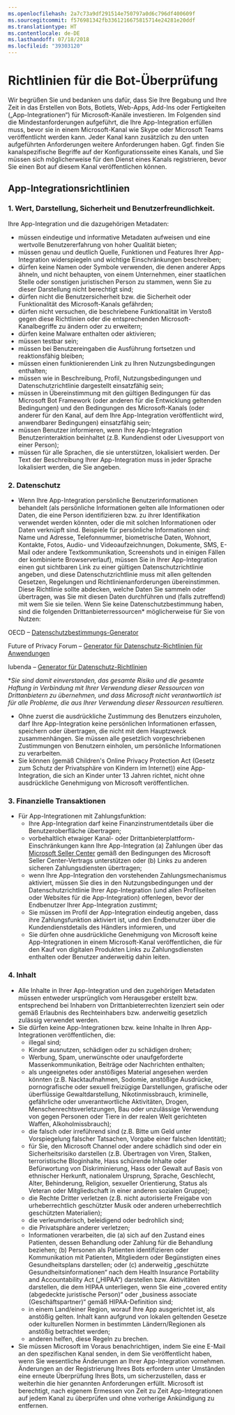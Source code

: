 ```yaml
---
ms.openlocfilehash: 2a7c73a9df291514e750797a0d6c796df400609f
ms.sourcegitcommit: f576981342fb3361216675815714e24281e20ddf
ms.translationtype: HT
ms.contentlocale: de-DE
ms.lasthandoff: 07/18/2018
ms.locfileid: "39303120"
---
```

# <a name="bot-review-guidelines"></a>Richtlinien für die Bot-Überprüfung

Wir begrüßen Sie und bedanken uns dafür, dass Sie Ihre Begabung und Ihre Zeit in das Erstellen von Bots, Botlets, Web-Apps, Add-Ins oder Fertigkeiten („App-Integrationen“) für Microsoft-Kanäle investieren. Im Folgenden sind die Mindestanforderungen aufgeführt, die Ihre App-Integration erfüllen muss, bevor sie in einem Microsoft-Kanal wie Skype oder Microsoft Teams veröffentlicht werden kann. Jeder Kanal kann zusätzlich zu den unten aufgeführten Anforderungen weitere Anforderungen haben. Ggf. finden Sie kanalspezifische Begriffe auf der Konfigurationsseite eines Kanals, und Sie müssen sich möglicherweise für den Dienst eines Kanals registrieren, bevor Sie einen Bot auf diesem Kanal veröffentlichen können.

## <a name="app-integration-policies"></a>App-Integrationsrichtlinien
###  <a name="1-value-representation-security-and-usability"></a>1. Wert, Darstellung, Sicherheit und Benutzerfreundlichkeit.

Ihre App-Integration und die dazugehörigen Metadaten:

- müssen eindeutige und informative Metadaten aufweisen und eine wertvolle Benutzererfahrung von hoher Qualität bieten;
- müssen genau und deutlich Quelle, Funktionen und Features Ihrer App-Integration widerspiegeln und wichtige Einschränkungen beschreiben;
- dürfen keine Namen oder Symbole verwenden, die denen anderer Apps ähneln, und nicht behaupten, von einem Unternehmen, einer staatlichen Stelle oder sonstigen juristischen Person zu stammen, wenn Sie zu dieser Darstellung nicht berechtigt sind;
- dürfen nicht die Benutzersicherheit bzw. die Sicherheit oder Funktionalität des Microsoft-Kanals gefährden;
- dürfen nicht versuchen, die beschriebene Funktionalität im Verstoß gegen diese Richtlinien oder die entsprechenden Microsoft-Kanalbegriffe zu ändern oder zu erweitern;
- dürfen keine Malware enthalten oder aktivieren;
- müssen testbar sein;
- müssen bei Benutzereingaben die Ausführung fortsetzen und reaktionsfähig bleiben; 
- müssen einen funktionierenden Link zu Ihren Nutzungsbedingungen enthalten;
- müssen wie in Beschreibung, Profil, Nutzungsbedingungen und Datenschutzrichtlinie dargestellt einsatzfähig sein;
- müssen in Übereinstimmung mit den gültigen Bedingungen für das Microsoft Bot Framework (oder anderen für die Entwicklung geltenden Bedingungen) und den Bedingungen des Microsoft-Kanals (oder anderer für den Kanal, auf dem Ihre App-Integration veröffentlicht wird, anwendbarer Bedingungen) einsatzfähig sein;
- müssen Benutzer informieren, wenn Ihre App-Integration Benutzerinteraktion beinhaltet (z.B. Kundendienst oder Livesupport von einer Person);
- müssen für alle Sprachen, die sie unterstützen, lokalisiert werden. Der Text der Beschreibung Ihrer App-Integration muss in jeder Sprache lokalisiert werden, die Sie angeben.

### <a name="2--privacy"></a>2.  Datenschutz

- Wenn Ihre App-Integration persönliche Benutzerinformationen behandelt (als persönliche Informationen gelten alle Informationen oder Daten, die eine Person identifizieren bzw. zu ihrer Identifikation verwendet werden könnten, oder die mit solchen Informationen oder Daten verknüpft sind. Beispiele für persönliche Informationen sind: Name und Adresse, Telefonnummer, biometrische Daten, Wohnort, Kontakte, Fotos, Audio- und Videoaufzeichnungen, Dokumente, SMS, E-Mail oder andere Textkommunikation, Screenshots und in einigen Fällen der kombinierte Browserverlauf), müssen Sie in Ihrer App-Integration einen gut sichtbaren Link zu einer gültigen Datenschutzrichtlinie angeben, und diese Datenschutzrichtlinie muss mit allen geltenden Gesetzen, Regelungen und Richtlinienanforderungen übereinstimmen. Diese Richtlinie sollte abdecken, welche Daten Sie sammeln oder übertragen, was Sie mit diesen Daten durchführen und (falls zutreffend) mit wem Sie sie teilen. Wenn Sie keine Datenschutzbestimmung haben, sind die folgenden Drittanbieterressourcen* möglicherweise für Sie von Nutzen:

OECD – [Datenschutzbestimmungs-Generator](http://www.oecd.org/internet/ieconomy/oecdprivacystatementgenerator.htm)

Future of Privacy Forum – [Generator für Datenschutz-Richtlinien für Anwendungen](http://www.applicationprivacy.org/do-tools/privacy-policy-generator/)

Iubenda – [Generator für Datenschutz-Richtlinien ](http://www.iubenda.com/en)

*_Sie sind damit einverstanden, das gesamte Risiko und die gesamte Haftung in Verbindung mit Ihrer Verwendung dieser Ressourcen von Drittanbietern zu übernehmen, und dass Microsoft nicht verantwortlich ist für alle Probleme, die aus Ihrer Verwendung dieser Ressourcen resultieren._
- Ohne zuerst die ausdrückliche Zustimmung des Benutzers einzuholen, darf Ihre App-Integration keine persönlichen Informationen erfassen, speichern oder übertragen, die nicht mit dem Hauptzweck zusammenhängen. Sie müssen alle gesetzlich vorgeschriebenen Zustimmungen von Benutzern einholen, um persönliche Informationen zu verarbeiten. 
- Sie können (gemäß Children's Online Privacy Protection Act (Gesetz zum Schutz der Privatsphäre von Kindern im Internet)) eine App-Integration, die sich an Kinder unter 13 Jahren richtet, nicht ohne ausdrückliche Genehmigung von Microsoft veröffentlichen.

### <a name="3--financial-transactions"></a>3.  Finanzielle Transaktionen
- Für App-Integrationen mit Zahlungsfunktion: 
  - Ihre App-Integration darf keine Finanzinstrumentdetails über die Benutzeroberfläche übertragen;
  - vorbehaltlich etwaiger Kanal- oder Drittanbieterplattform-Einschränkungen kann Ihre App-Integration (a) Zahlungen über das [Microsoft Seller Center](https://seller.microsoft.com/) gemäß den Bedingungen des Microsoft Seller Center-Vertrags unterstützen oder (b) Links zu anderen sicheren Zahlungsdiensten übertragen;
  - wenn Ihre App-Integration den vorstehenden Zahlungsmechanismus aktiviert, müssen Sie dies in den Nutzungsbedingungen und der Datenschutzrichtlinie Ihrer App-Integration (und allen Profilseiten oder Websites für die App-Integration) offenlegen, bevor der Endbenutzer Ihrer App-Integration zustimmt;
  - Sie müssen im Profil der App-Integration eindeutig angeben, dass ihre Zahlungsfunktion aktiviert ist, und den Endbenutzer über die Kundendienstdetails des Händlers informieren, und
  - Sie dürfen ohne ausdrückliche Genehmigung von Microsoft keine App-Integrationen in einem Microsoft-Kanal veröffentlichen, die für den Kauf von digitalen Produkten Links zu Zahlungsdiensten enthalten oder Benutzer anderweitig dahin leiten.

### <a name="4--content"></a>4.  Inhalt 
- Alle Inhalte in Ihrer App-Integration und den zugehörigen Metadaten müssen entweder ursprünglich vom Herausgeber erstellt bzw. entsprechend bei Inhabern von Drittanbieterrechten lizenziert sein oder gemäß Erlaubnis des Rechteinhabers bzw. anderweitig gesetzlich zulässig verwendet werden.
- Sie dürfen keine App-Integrationen bzw. keine Inhalte in Ihren App-Integrationen veröffentlichen, die: 
  - illegal sind;
  - Kinder ausnutzen, schädigen oder zu schädigen drohen;
  - Werbung, Spam, unerwünschte oder unaufgeforderte Massenkommunikation, Beiträge oder Nachrichten enthalten;
  - als ungeeignetes oder anstößiges Material angesehen werden könnten (z.B. Nacktaufnahmen, Sodomie, anstößige Ausdrücke, pornografische oder sexuell freizügige Darstellungen, grafische oder überflüssige Gewaltdarstellung, Nikotinmissbrauch, kriminelle, gefährliche oder unverantwortliche Aktivitäten, Drogen, Menschenrechtsverletzungen, Bau oder unzulässige Verwendung von gegen Personen oder Tiere in der realen Welt gerichteten Waffen, Alkoholmissbrauch);
  - die falsch oder irreführend sind (z.B. Bitte um Geld unter Vorspiegelung falscher Tatsachen, Vorgabe einer falschen Identität);
  - für Sie, den Microsoft Channel oder andere schädlich sind oder ein Sicherheitsrisiko darstellen (z.B. Übertragen von Viren, Stalken, terroristische Bloginhalte, Hass schürende Inhalte oder Befürwortung von Diskriminierung, Hass oder Gewalt auf Basis von ethnischer Herkunft, nationalem Ursprung, Sprache, Geschlecht, Alter, Behinderung, Religion, sexueller Orientierung, Status als Veteran oder Mitgliedschaft in einer anderen sozialen Gruppe);
  - die Rechte Dritter verletzen (z.B. nicht autorisierte Freigabe von urheberrechtlich geschützter Musik oder anderen urheberrechtlich geschützten Materialien);
  - die verleumderisch, beleidigend oder bedrohlich sind;
  - die Privatsphäre anderer verletzen; 
  - Informationen verarbeiten, die (a) sich auf den Zustand eines Patienten, dessen Behandlung oder Zahlung für die Behandlung beziehen; (b) Personen als Patienten identifizieren oder Kommunikation mit Patienten, Mitgliedern oder Begünstigten eines Gesundheitsplans darstellen; oder (c) anderweitig „geschützte Gesundheitsinformationen“ nach dem Health Insurance Portability and Accountability Act („HIPAA“) darstellen bzw. Aktivitäten darstellen, die dem HIPAA unterliegen, wenn Sie eine „covered entity (abgedeckte juristische Person)“ oder „business associate (Geschäftspartner)“ gemäß HIPAA-Definition sind;
  - in einem Land/einer Region, worauf Ihre App ausgerichtet ist, als anstößig gelten. Inhalt kann aufgrund von lokalen geltenden Gesetze oder kulturellen Normen in bestimmten Ländern/Regionen als anstößig betrachtet werden;
  - anderen helfen, diese Regeln zu brechen. 
- Sie müssen Microsoft im Voraus benachrichtigen, indem Sie eine E-Mail an den spezifischen Kanal senden, in dem Sie veröffentlicht haben, wenn Sie wesentliche Änderungen an Ihrer App-Integration vornehmen.  Änderungen an der Registrierung Ihres Bots erfordern unter Umständen eine erneute Überprüfung Ihres Bots, um sicherzustellen, dass er weiterhin die hier genannten Anforderungen erfüllt.  Microsoft ist berechtigt, nach eigenem Ermessen von Zeit zu Zeit App-Integrationen auf jedem Kanal zu überprüfen und ohne vorherige Ankündigung zu entfernen.
